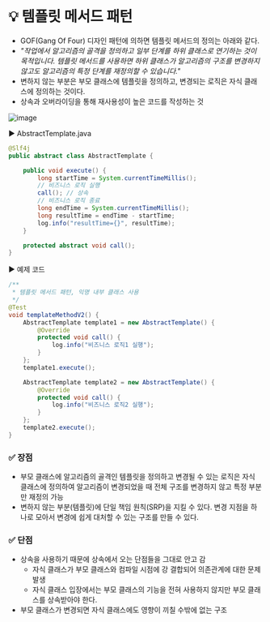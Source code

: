 # 💡 템플릿 메서드 패턴
- GOF(Gang Of Four) 디자인 패턴에 의하면 템플릿 메서드의 정의는 아래와 같다.
- *"작업에서 알고리즘의 골격을 정의하고 일부 단계를 하위 클래스로 연기하는 것이 목적입니다. 템플릿 메서드를 사용하면 하위 클래스가 알고리즘의 구조를 변경하지 않고도 알고리즘의 특정 단계를 재정의할 수 있습니다."*
- 변하지 않는 부분은 부모 클래스에 템플릿을 정의하고, 변경되는 로직은 자식 클래스에 정의하는 것이다.
- 상속과 오버라이딩을 통해 재사용성이 높은 코드를 작성하는 것

![image](https://github.com/shin-je-woo/TIL/assets/39439576/0fb16337-4209-4e27-ba56-208e7248fcf0)

▶️ AbstractTemplate.java
```java
@Slf4j
public abstract class AbstractTemplate {

    public void execute() {
        long startTime = System.currentTimeMillis();
        // 비즈니스 로직 실행
        call(); // 상속
        // 비즈니스 로직 종료
        long endTime = System.currentTimeMillis();
        long resultTime = endTime - startTime;
        log.info("resultTime={}", resultTime);
    }

    protected abstract void call();
}
```

▶️ 예제 코드
```java
/**
 * 템플릿 메서드 패턴, 익명 내부 클래스 사용
 */
@Test
void templateMethodV2() {
    AbstractTemplate template1 = new AbstractTemplate() {
        @Override
        protected void call() {
            log.info("비즈니스 로직1 실행");
        }
    };
    template1.execute();

    AbstractTemplate template2 = new AbstractTemplate() {
        @Override
        protected void call() {
            log.info("비즈니스 로직2 실행");
        }
    };
    template2.execute();
}
```

### ✅ 장점
- 부모 클래스에 알고리즘의 골격인 템플릿을 정의하고 변경될 수 있는 로직은 자식 클래스에 정의하여 알고리즘이 변경되었을 때 전체 구조를 변경하지 않고 특정 부분만 재정의 가능
- 변하지 않는 부분(템플릿)에 단일 책임 원칙(SRP)을 지킬 수 있다. 변경 지점을 하나로 모아서 변경에 쉽게 대처할 수 있는 구조를 만들 수 있다.
### ✅ 단점
- 상속을 사용하기 때문에 상속에서 오는 단점들을 그대로 안고 감
  - 자식 클래스가 부모 클래스와 컴파일 시점에 강 결합되어 의존관계에 대한 문제 발생
  - 자식 클래스 입장에서는 부모 클래스의 기능을 전혀 사용하지 않지만 부모 클래스를 상속받아야 한다.
- 부모 클래스가 변경되면 자식 클래스에도 영향이 끼칠 수밖에 없는 구조
